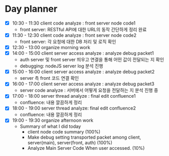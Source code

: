 # Day planner

- [x] 10:30 - 11:30 client code analyze : front server node code1
	- front server: RESTful API에 대한 URL의 동작 간단하게 정리 완료
- [x] 11:30 - 12:30 client code analyze : front server node code2
	- front server: 각 요청에 대한 DB 처리 및 로직 확인
- [x] 12:30 - 13:00 organize morning work
- [x] 14:00 - 15:00 client server access analyze : analyze debug packet1
	- auth server 및 front server 띄우고 연결을 통해 어떤 값이 전달되는 지 확인
	- debugging: nodeJS server log 분석 진행
- [x] 15:00 - 16:00 client server access analyze : analyze debug packet2
	- server 측 front 코드 연결 확인
- [x] 16:00 - 17:00 client server access analyze : analyze debug packet3
	- server code analyze : 서버에서 어떻게 요청을 전달하는 지 분석 진행 중
- [x] 17:00 - 18:00 server thread analyze : final edit confluence1
	- confluence: 내용 깔끔하게 정리
- [x] 18:00 - 19:00 server thread analyze: final edit confluence2
	- confluence: 내용 깔끔하게 정리
- [x] 19:00 - 19:30 organize afternoon work
	- Summary of what I did today
		- client node code summary (100%)
		- Make debug setting transported packet among client, server(main), server(front, auth) (100%)
		- Analyze Main Server Code When user accessed. (10%)
